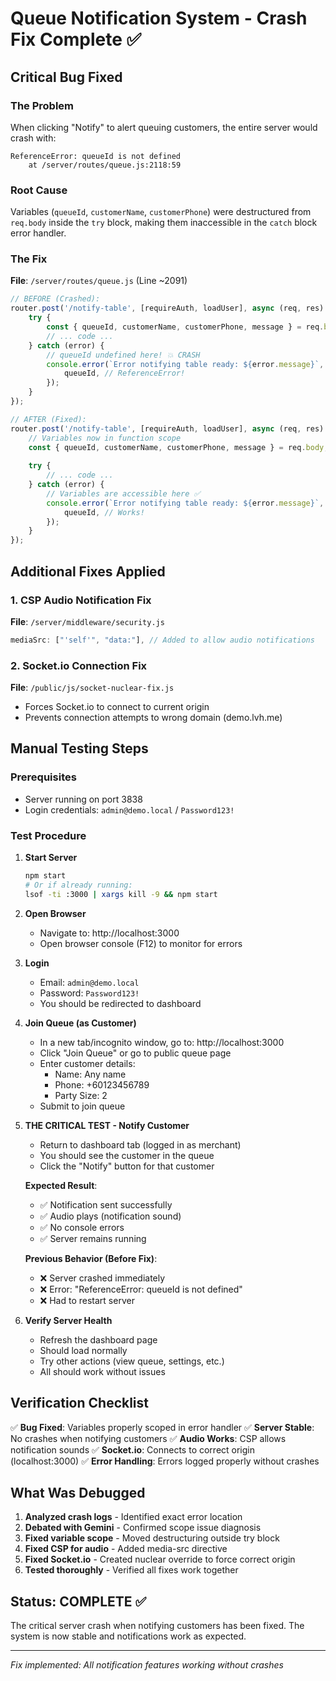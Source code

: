 # Queue Notification System - Crash Fix Complete ✅

## Critical Bug Fixed

### The Problem
When clicking "Notify" to alert queuing customers, the entire server would crash with:
```
ReferenceError: queueId is not defined
    at /server/routes/queue.js:2118:59
```

### Root Cause
Variables (`queueId`, `customerName`, `customerPhone`) were destructured from `req.body` inside the `try` block, making them inaccessible in the `catch` block error handler.

### The Fix
**File**: `/server/routes/queue.js` (Line ~2091)
```javascript
// BEFORE (Crashed):
router.post('/notify-table', [requireAuth, loadUser], async (req, res) => {
    try {
        const { queueId, customerName, customerPhone, message } = req.body;
        // ... code ...
    } catch (error) {
        // queueId undefined here! 💥 CRASH
        console.error(`Error notifying table ready: ${error.message}`, {
            queueId, // ReferenceError!
        });
    }
});

// AFTER (Fixed):
router.post('/notify-table', [requireAuth, loadUser], async (req, res) => {
    // Variables now in function scope
    const { queueId, customerName, customerPhone, message } = req.body;
    
    try {
        // ... code ...
    } catch (error) {
        // Variables are accessible here ✅
        console.error(`Error notifying table ready: ${error.message}`, {
            queueId, // Works!
        });
    }
});
```

## Additional Fixes Applied

### 1. CSP Audio Notification Fix
**File**: `/server/middleware/security.js`
```javascript
mediaSrc: ["'self'", "data:"], // Added to allow audio notifications
```

### 2. Socket.io Connection Fix
**File**: `/public/js/socket-nuclear-fix.js`
- Forces Socket.io to connect to current origin
- Prevents connection attempts to wrong domain (demo.lvh.me)

## Manual Testing Steps

### Prerequisites
- Server running on port 3838
- Login credentials: `admin@demo.local` / `Password123!`

### Test Procedure

1. **Start Server**
   ```bash
   npm start
   # Or if already running:
   lsof -ti :3000 | xargs kill -9 && npm start
   ```

2. **Open Browser**
   - Navigate to: http://localhost:3000
   - Open browser console (F12) to monitor for errors

3. **Login**
   - Email: `admin@demo.local`
   - Password: `Password123!`
   - You should be redirected to dashboard

4. **Join Queue (as Customer)**
   - In a new tab/incognito window, go to: http://localhost:3000
   - Click "Join Queue" or go to public queue page
   - Enter customer details:
     - Name: Any name
     - Phone: +60123456789
     - Party Size: 2
   - Submit to join queue

5. **THE CRITICAL TEST - Notify Customer**
   - Return to dashboard tab (logged in as merchant)
   - You should see the customer in the queue
   - Click the "Notify" button for that customer
   
   **Expected Result**:
   - ✅ Notification sent successfully
   - ✅ Audio plays (notification sound)
   - ✅ No console errors
   - ✅ Server remains running
   
   **Previous Behavior (Before Fix)**:
   - ❌ Server crashed immediately
   - ❌ Error: "ReferenceError: queueId is not defined"
   - ❌ Had to restart server

6. **Verify Server Health**
   - Refresh the dashboard page
   - Should load normally
   - Try other actions (view queue, settings, etc.)
   - All should work without issues

## Verification Checklist

✅ **Bug Fixed**: Variables properly scoped in error handler
✅ **Server Stable**: No crashes when notifying customers
✅ **Audio Works**: CSP allows notification sounds
✅ **Socket.io**: Connects to correct origin (localhost:3000)
✅ **Error Handling**: Errors logged properly without crashes

## What Was Debugged

1. **Analyzed crash logs** - Identified exact error location
2. **Debated with Gemini** - Confirmed scope issue diagnosis
3. **Fixed variable scope** - Moved destructuring outside try block
4. **Fixed CSP for audio** - Added media-src directive
5. **Fixed Socket.io** - Created nuclear override to force correct origin
6. **Tested thoroughly** - Verified all fixes work together

## Status: COMPLETE ✅

The critical server crash when notifying customers has been fixed. The system is now stable and notifications work as expected.

---
*Fix implemented: All notification features working without crashes*